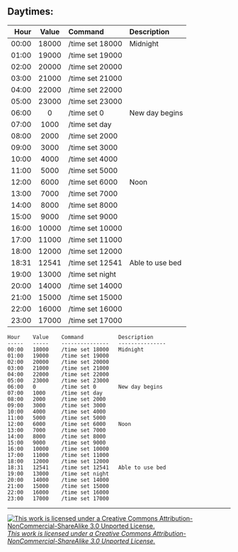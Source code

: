 ## Daytimes:

| Hour |  Value  |     Command     |   Description   |
|-----:|:-------:|:----------------|:----------------|
| 00:00 | 18000  | /time set 18000 | Midnight        |
| 01:00 | 19000  | /time set 19000 |                 |
| 02:00 | 20000  | /time set 20000 |                 |
| 03:00 | 21000  | /time set 21000 |                 |
| 04:00 | 22000  | /time set 22000 |                 |
| 05:00 | 23000  | /time set 23000 |                 |
| 06:00 | 0      | /time set 0     | New day begins  |
| 07:00 | 1000   | /time set day   |                 |
| 08:00 | 2000   | /time set 2000  |                 |
| 09:00 | 3000   | /time set 3000  |                 |
| 10:00 | 4000   | /time set 4000  |                 |
| 11:00 | 5000   | /time set 5000  |                 |
| 12:00 | 6000   | /time set 6000  | Noon            |
| 13:00 | 7000   | /time set 7000  |                 |
| 14:00 | 8000   | /time set 8000  |                 |
| 15:00 | 9000   | /time set 9000  |                 |
| 16:00 | 10000  | /time set 10000 |                 |
| 17:00 | 11000  | /time set 11000 |                 |
| 18:00 | 12000  | /time set 12000 |                 |
| 18:31 | 12541  | /time set 12541 | Able to use bed |
| 19:00 | 13000  | /time set night |                 |
| 20:00 | 14000  | /time set 14000 |                 |
| 21:00 | 15000  | /time set 15000 |                 |
| 22:00 | 16000  | /time set 16000 |                 |
| 23:00 | 17000  | /time set 17000 |                 |

    Hour    Value    Command           Description    
    -----   -----    ---------------   ---------------
    00:00   18000    /time set 18000   Midnight       
    01:00   19000    /time set 19000                  
    02:00   20000    /time set 20000                  
    03:00   21000    /time set 21000                  
    04:00   22000    /time set 22000                  
    05:00   23000    /time set 23000                  
    06:00   0        /time set 0       New day begins 
    07:00   1000     /time set day                    
    08:00   2000     /time set 2000                   
    09:00   3000     /time set 3000                   
    10:00   4000     /time set 4000                   
    11:00   5000     /time set 5000                   
    12:00   6000     /time set 6000    Noon           
    13:00   7000     /time set 7000                   
    14:00   8000     /time set 8000                   
    15:00   9000     /time set 9000                   
    16:00   10000    /time set 10000                  
    17:00   11000    /time set 11000                  
    18:00   12000    /time set 12000                  
    18:31   12541    /time set 12541   Able to use bed
    19:00   13000    /time set night                  
    20:00   14000    /time set 14000                  
    21:00   15000    /time set 15000                  
    22:00   16000    /time set 16000                  
    23:00   17000    /time set 17000                  

---
[![This work is licensed under a Creative Commons Attribution-NonCommercial-ShareAlike 3.0 Unported License.](https://i.creativecommons.org/l/by-nc-sa/3.0/88x31.png)](https://creativecommons.org/licenses/by-nc-sa/3.0/ "This work is licensed under a Creative Commons Attribution-NonCommercial-ShareAlike 3.0 Unported License.")  
[*This work is licensed under a Creative Commons Attribution-NonCommercial-ShareAlike 3.0 Unported License.*](https://creativecommons.org/licenses/by-nc-sa/3.0/ "This work is licensed under a Creative Commons Attribution-NonCommercial-ShareAlike 3.0 Unported License.")  
